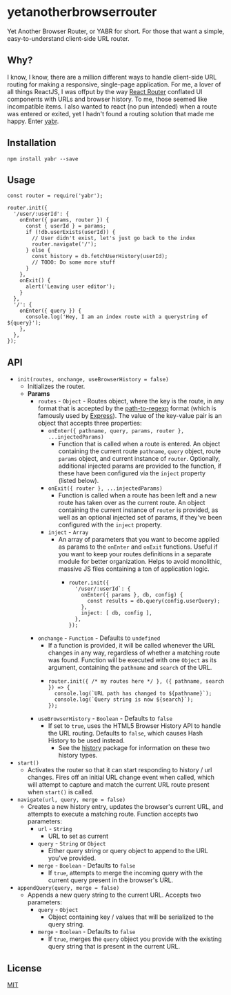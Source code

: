 # yetanotherbrowserrouter
Yet Another Browser Router, or YABR for short. For those that want a simple, easy-to-understand client-side URL router.

## Why?
I know, I know, there are a million different ways to handle client-side URL routing for making a responsive, single-page application.
For me, a lover of all things ReactJS, I was offput by the way [React Router](https://github.com/ReactTraining/react-router) conflated UI components with URLs and browser history. To me, those seemed like incompatible items. I also wanted to react (no pun intended) when a route was entered or exited, yet I hadn't found a routing solution that made me happy. Enter [yabr](https://github.com/benduran/yetanotherbrowserrouter).

## Installation
`npm install yabr --save`

## Usage
```
const router = require('yabr');

router.init({
  '/user/:userId': {
    onEnter({ params, router }) {
      const { userId } = params;
      if (!db.userExists(userId)) {
        // User didn't exist, let's just go back to the index
        router.navigate('/');
      } else {
        const history = db.fetchUserHistory(userId);
        // TODO: Do some more stuff
      }
    },
    onExit() {
      alert('Leaving user editor');
    }
  },
  '/': {
    onEnter({ query }) {
      console.log('Hey, I am an index route with a querystring of ${query}');
    },
  },
});

```

## API
- `init(routes, onchange, useBrowserHistory = false)`
  - Initializes the router.
  - **Params**
    - `routes` - `Object` - Routes object, where the key is the route, in any format that is accepted by the [path-to-regexp](https://www.npmjs.com/package/path-to-regexp) format (which is famously used by [Express](https://expressjs.com/en/guide/routing.html)). The value of the key-value pair is an object that accepts three properties:
      - `onEnter({ pathname, query, params, router }, ...injectedParams)`
        - Function that is called when a route is entered. An object containing the current route `pathname`, `query` object, route `params` object, and current instance of `router`. Optionally, additional injected params are provided to the function, if these have been configured via the `inject` property (listed below).
      - `onExit({ router }, ...injectedParams)`
        - Function is called when a route has been left and a new route has taken over as the current route. An object containing the current instance of `router` is provided, as well as an optional injected set of params, if they've been configured with the `inject` property.
      - `inject` - `Array`
        - An array of parameters that you want to become applied as params to the `onEnter` and `onExit` functions. Useful if you want to keep your routes definitions in a separate module for better organization. Helps to avoid monolithic, massive JS files containing a ton of application logic.
          - ```
            router.init({
              '/user/:userId`: {
                onEnter({ params }, db, config) {
                  const results = db.query(config.userQuery);
                },
                inject: [ db, config ],
              },
            });
            ```
    - `onchange` - `Function` - Defaults to `undefined`
      - If a function is provided, it will be called whenever the URL changes in any way, regardless of whether
      a matching route was found. Function will be executed with one `Object` as its argument, containing the `pathname` and `search` of the URL.
      - ```
        router.init({ /* my routes here */ }, ({ pathname, search }) => {
          console.log(`URL path has changed to ${pathname}`);
          console.log(`Query string is now ${search}`);
        });
        ```
    - `useBrowserHistory` - `Boolean` - Defaults to `false`
      - If set to `true`, uses the HTML5 Browser History API to handle the URL routing. Defaults to `false`, which causes Hash History to be used instead.
        - See the [history](https://www.npmjs.com/package/history) package for information on these two history types.
- `start()`
  - Activates the router so that it can start responding to history / url changes. Fires off an initial URL change event when called, which will attempt to capture and match the current URL route present when `start()` is called.
- `navigate(url, query, merge = false)`
  - Creates a new history entry, updates the browser's current URL, and attempts to execute a matching route. Function accepts two parameters:
    - `url` - `String`
      - URL to set as current
    - `query` - `String` or `Object`
      - Either query string or query object to append to the URL you've provided.
    - `merge` - `Boolean` - Defaults to `false`
      - If `true`, attempts to merge the incoming query with the current query present in the browser's URL.
- `appendQuery(query, merge = false)`
  - Appends a new query string to the current URL. Accepts two parameters:
    - `query` - `Object`
      - Object containing key / values that will be serialized to the query string.
    - `merge` - `Boolean` - Defaults to `false`
      - If `true`, merges the `query` object you provide with the existing query string that is present in the current URL.

## License
[MIT](https://opensource.org/licenses/MIT)
